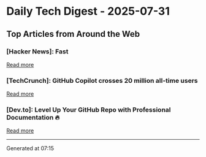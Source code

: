 # Daily Tech Digest - 2025-07-31

## Top Articles from Around the Web

### [Hacker News]: Fast
[Read more](https://www.catherinejue.com/fast)

### [TechCrunch]: GitHub Copilot crosses 20 million all-time users
[Read more](https://techcrunch.com/2025/07/30/github-copilot-crosses-20-million-all-time-users/)

### [Dev.to]: Level Up Your GitHub Repo with Professional Documentation 🔥
[Read more](https://dev.to/anthonymax/level-up-your-github-repo-with-professional-documentation-1f3p)


---
Generated at 07:15
